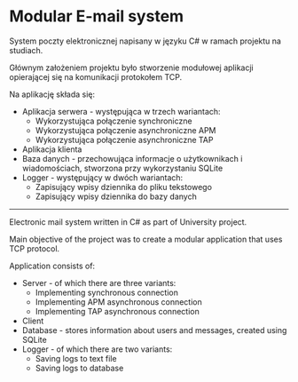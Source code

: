 # Modular E-mail system

System poczty elektronicznej napisany w języku C# w ramach projektu na studiach.

Głównym założeniem projektu było stworzenie modułowej aplikacji opierającej się na komunikacji protokołem TCP.

Na aplikację składa się:
- Aplikacja serwera - występująca w trzech wariantach:
  - Wykorzystująca połączenie synchroniczne
  - Wykorzystująca połączenie asynchroniczne APM
  - Wykorzystująca połączenie asynchroniczne TAP
- Aplikacja klienta
- Baza danych - przechowująca informacje o użytkownikach i wiadomościach, stworzona przy wykorzystaniu SQLite
- Logger - występujący w dwóch wariantach:
  - Zapisujący wpisy dziennika do pliku tekstowego
  - Zapisujący wpisy dziennika do bazy danych
  
--------------------------------------------------------------------------------------------------

Electronic mail system written in C# as part of University project.

Main objective of the project was to create a modular application that uses TCP protocol.

Application consists of:
- Server - of which there are three variants:
  - Implementing synchronous connection
  - Implementing APM asynchronous connection
  - Implementing TAP asynchronous connection
- Client
- Database - stores information about users and messages, created using SQLite
- Logger - of which there are two variants:
  - Saving logs to text file
  - Saving logs to database
